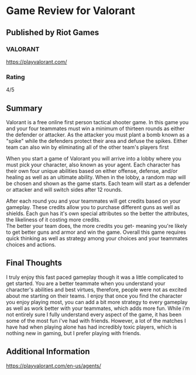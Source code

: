 # Game Review for Valorant
## Published by Riot Games

### VALORANT


https://playvalorant.com/
### Rating

4/5

## Summary

Valorant is a free online first person tactical shooter game. In this game you and your four teammates must
win a minimum of thirteen rounds as either the defender or attacker. As the attacker you must plant a bomb
known as a "spike" while the defenders protect their area and defuse the spikes. Either team can also win by eliminating all of
the other team's players first

When you start a game of Valorant you will arrive into a lobby where you must pick your character, also known as your agent. Each character has their
own four unique abilities based on either offense, defense, and/or healing as well as an ultimate ability. 
When in the lobby, a random map will be chosen and shown as the game starts. 
Each team will start as a defender or attacker and will switch sides after 12 rounds.

After each round you and your teammates will get credits based on your gameplay. These credits allow you to purchase different guns 
as well as shields. Each gun has it's own special attributes so the better the attributes, the likeliness of it costing more credits.  
The better your team does, the more credits you get- meaning you're likely to get better guns and armor and win the game.
Overall this game requires quick thinking as well as strategy among your choices and your teammates choices and actions.

## Final Thoughts

I truly enjoy this fast paced gameplay though it was a little complicated to get started. You are a better teammate when you understand
your character's abilities and best virtues, therefore, people were not as excited about me starting on their teams. I enjoy that once
you find the character you enjoy playing most, you can add a bit more strategy to every gameplay as well as work better with
your teammates, which adds more fun. While i'm not entirely sure I fully understand every aspect of the game, it has been some of the most
fun i've had with friends. However, a lot of the matches I have had when playing alone has had incredibly toxic players, which is nothing new in
gaming, but I prefer playing with friends.


## Additional Information

https://playvalorant.com/en-us/agents/
